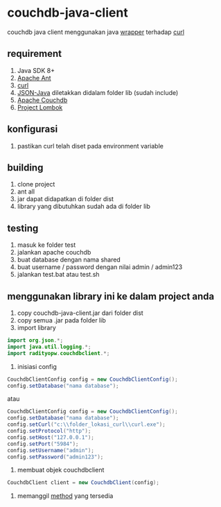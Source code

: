 # couchdb-java-client
couchdb java client menggunakan java [wrapper](https://en.wikipedia.org/wiki/Wrapper_function) terhadap [curl](https://curl.se/) 

## requirement 
1. Java SDK 8+
1. [Apache Ant](https://ant.apache.org/) 
1. [curl](https://curl.se/download.html) 
1. [JSON-Java](https://github.com/stleary/JSON-java) diletakkan didalam folder lib (sudah include)
1. [Apache Couchdb](https://couchdb.apache.org/)
1. [Project Lombok](https://projectlombok.org/)

## konfigurasi 
1. pastikan curl telah diset pada environment variable

## building
1. clone project
1. ant all
1. jar dapat didapatkan di folder dist
1. library yang dibutuhkan sudah ada di folder lib 

## testing 
1. masuk ke folder test 
1. jalankan apache couchdb 
1. buat database dengan nama shared
1. buat username / password dengan nilai admin / admin123
1. jalankan test.bat atau test.sh

## menggunakan library ini ke dalam project anda 
1. copy couchdb-java-client.jar dari folder dist 
1. copy semua .jar pada folder lib 
1. import library 
```java
import org.json.*;
import java.util.logging.*;
import radityopw.couchdbclient.*;
```
1. inisiasi config
```java
CouchdbClientConfig config = new CouchdbClientConfig();
config.setDatabase("nama database");
```
atau
```java
CouchdbClientConfig config = new CouchdbClientConfig();
config.setDatabase("nama database");
config.setCurl("c:\\folder_lokasi_curl\\curl.exe");
config.setProtocol("http");
config.setHost("127.0.0.1");
config.setPort("5984");
config.setUsername("admin");
config.setPassword("admin123");
```
1. membuat objek couchdbclient 
```java
CouchdbClient client = new CouchdbClient(config);
```
1. memanggil [method](https://radityopw.github.io/couchdb-java-client/radityopw/couchdbclient/CouchdbClient.html) yang tersedia